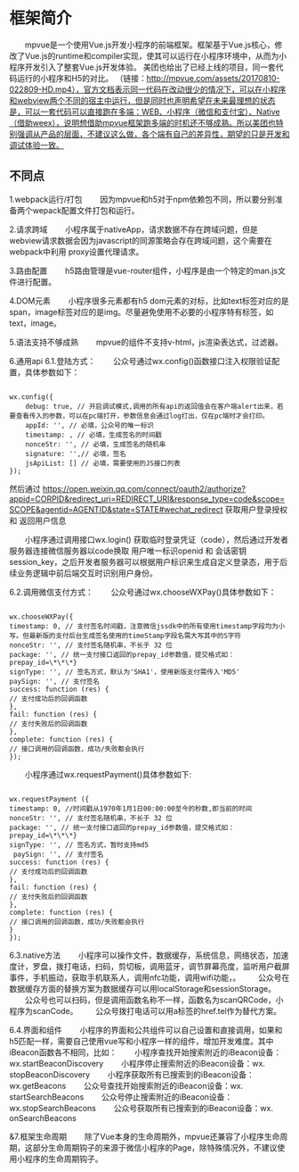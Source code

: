 # 框架简介
&emsp;&emsp;mpvue是一个使用Vue.js开发小程序的前端框架。框架基于Vue.js核心，修改了Vue.js的runtime和compiler实现，使其可以运行在小程序环境中，从而为小程序开发引入了整套Vue.js开发体验。
美团也给出了已经上线的项目，同一套代码运行的小程序和H5的对比。
（链接：http://mpvue.com/assets/20170810-022809-HD.mp4），官方文档表示同一代码在改动很少的情况下，可以在小程序和webview两个不同的宿主中运行，但是同时也声明希望在未来最理想的状态是，可以一套代码可以直接跑在多端：WEB、小程序（微信和支付宝）、Native（借助weex），说明想借助mpvue框架跑多端的时机还不够成熟。所以美团也特别强调从产品的层面，不建议这么做，各个端有自己的差异性，期望的只是开发和调试体验一致。

## 不同点
1.webpack运行/打包
&emsp;&emsp;因为mpvue和h5对于npm依赖包不同，所以要分别准备两个wepack配置文件打包和运行。

2.请求跨域
&emsp;&emsp;小程序属于nativeApp，请求数据不存在跨域问题，但是webview请求数据会因为javascript的同源策略会存在跨域问题，这个需要在webpack中利用 proxy设置代理请求。

3.路由配置
&emsp;&emsp;h5路由管理是vue-router组件，小程序是由一个特定的man.js文件进行配置。

4.DOM元素
&emsp;&emsp;小程序很多元素都有h5 dom元素的对标，比如text标签对应的是span，image标签对应的是img。尽量避免使用不必要的小程序特有标签，如 text，image。

5.语法支持不够成熟
&emsp;&emsp;mpvue的组件不支持v-html，js渲染表达式，过滤器。

6.通用api
6.1.登陆方式：
&emsp;&emsp;公众号通过wx.config()函数接口注入权限验证配置，具体参数如下：
<pre><code>
wx.config({
    debug: true, // 开启调试模式,调用的所有api的返回值会在客户端alert出来，若要查看传入的参数，可以在pc端打开，参数信息会通过log打出，仅在pc端时才会打印。
    appId: '', // 必填，公众号的唯一标识
    timestamp: , // 必填，生成签名的时间戳
    nonceStr: '', // 必填，生成签名的随机串
    signature: '',// 必填，签名
    jsApiList: [] // 必填，需要使用的JS接口列表
});
</code></pre>
然后通过
https://open.weixin.qq.com/connect/oauth2/authorize?appid=CORPID&redirect_uri=REDIRECT_URI&response_type=code&scope=SCOPE&agentid=AGENTID&state=STATE#wechat_redirect   获取用户登录授权和 返回用户信息

&emsp;&emsp;小程序通过调用接口wx.login() 获取临时登录凭证（code），然后通过开发者服务器连接微信服务器以code换取 用户唯一标识openid 和 会话密钥session_key，之后开发者服务器可以根据用户标识来生成自定义登录态，用于后续业务逻辑中前后端交互时识别用户身份。

6.2.调用微信支付方式：
&emsp;&emsp;公众号通过wx.chooseWXPay()具体参数如下：
<pre><code>
wx.chooseWXPay({
timestamp: 0, // 支付签名时间戳，注意微信jssdk中的所有使用timestamp字段均为小写。但最新版的支付后台生成签名使用的timeStamp字段名需大写其中的S字符
nonceStr: '', // 支付签名随机串，不长于 32 位
package: '', // 统一支付接口返回的prepay_id参数值，提交格式如：prepay_id=\*\*\*}
signType: '', // 签名方式，默认为'SHA1'，使用新版支付需传入'MD5'
paySign: '', // 支付签名
success: function (res) {
// 支付成功后的回调函数
},
fail: function (res) {
// 支付失败后的回调函数
},
complete: function (res) {
// 接口调用的回调函数，成功/失败都会执行
});
</code></pre>
&emsp;&emsp;小程序通过wx.requestPayment()具体参数如下:
<pre><code>
wx.requestPayment ({
timestamp: 0, //时间戳从1970年1月1日00:00:00至今的秒数,即当前的时间
nonceStr: '', // 支付签名随机串，不长于 32 位
package: '', // 统一支付接口返回的prepay_id参数值，提交格式如：prepay_id=\*\*\*}
signType: '', // 签名方式，暂时支持md5
 paySign: '', // 支付签名
success: function (res) {
// 支付成功后的回调函数
},
fail: function (res) {
// 支付失败后的回调函数
},
complete: function (res) {
// 接口调用的回调函数，成功/失败都会执行
}
});
</code></pre>

6.3.native方法
&emsp;&emsp;小程序可以操作文件，数据缓存，系统信息，网络状态，加速度计，罗盘，拨打电话，扫码，剪切板，调用蓝牙，调节屏幕亮度，监听用户截屏事件，手机振动，获取手机联系人，调用nfc功能，调用wifi功能，。
&emsp;&emsp;公众号在数据缓存方面的替换方案为数据缓存可以用localStorage和sessionStorage。
&emsp;&emsp;公众号也可以扫码，但是调用函数名称不一样，函数名为scanQRCode，小程序为scanCode。
&emsp;&emsp;公众号拨打电话可以用a标签的href.tel作为替代方案。

6.4.界面和组件
&emsp;&emsp;小程序的界面和公共组件可以自己设置和直接调用，如果和h5匹配一样，需要自己使用vue写和小程序一样的组件，增加开发难度。其中iBeacon函数各不相同，比如：
&emsp;&emsp;小程序查找开始搜索附近的iBeacon设备：wx.startBeaconDiscovery
&emsp;&emsp;小程序停止搜索附近的iBeacon设备：wx. stopBeaconDiscovery
&emsp;&emsp;小程序获取所有已搜索到的iBeacon设备：wx.getBeacons
&emsp;&emsp;公众号查找开始搜索附近的iBeacon设备：wx. startSearchBeacons
&emsp;&emsp;公众号停止搜索附近的iBeacon设备：wx.stopSearchBeacons
&emsp;&emsp;公众号获取所有已搜索到的iBeacon设备：wx. onSearchBeacons

&7.框架生命周期
&emsp;&emsp;除了Vue本身的生命周期外，mpvue还兼容了小程序生命周期，这部分生命周期钩子的来源于微信小程序的Page，除特殊情况外，不建议使用小程序的生命周期钩子。